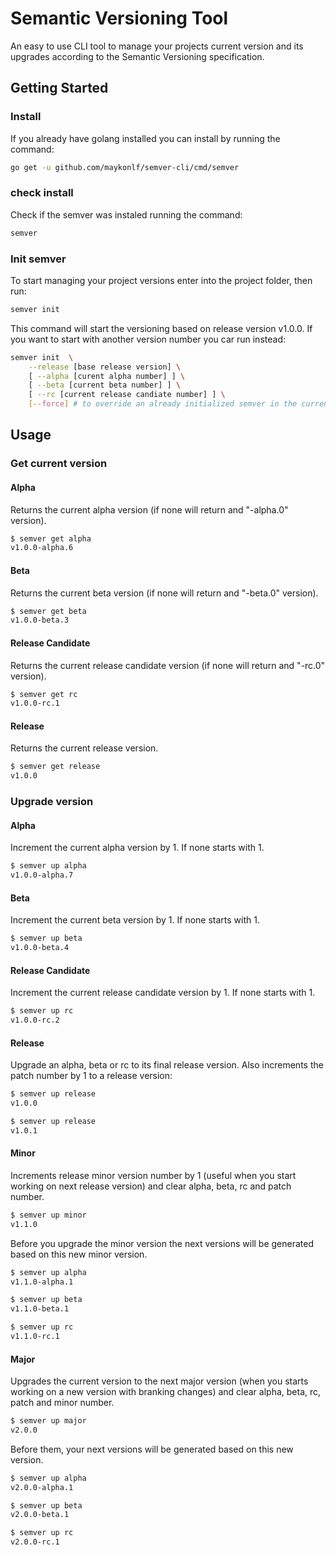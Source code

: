 # Semantic Versioning Tool

An easy to use CLI tool to manage your projects current version and its upgrades according to the Semantic Versioning specification.


## Getting Started

### Install
If you already have golang installed you can install by running the command:
```sh
go get -u github.com/maykonlf/semver-cli/cmd/semver
```

### check install
Check if the semver was instaled running the command:
```sh
semver 
```


### Init semver
To start managing your project versions enter into the project folder, then run:
```sh
semver init
```

This command will start the versioning based on release version v1.0.0. If you want to start with another version number you car run instead:
```sh
semver init  \
    --release [base release version] \
    [ --alpha [curent alpha number] ] \
    [ --beta [current beta number] ] \
    [ --rc [current release candiate number] ] \
    [--force] # to override an already initialized semver in the current directory.
```


## Usage

### Get current version
#### Alpha
Returns the current alpha version (if none will return and "-alpha.0" version).
```sh
$ semver get alpha
v1.0.0-alpha.6
```

#### Beta
Returns the current beta version (if none will return and "-beta.0" version).
```sh
$ semver get beta
v1.0.0-beta.3
```

#### Release Candidate
Returns the current release candidate version (if none will return and "-rc.0" version).
```sh
$ semver get rc
v1.0.0-rc.1
```

#### Release
Returns the current release version.
```sh
$ semver get release
v1.0.0
```

### Upgrade version
#### Alpha
Increment the current alpha version by 1. If none starts with 1.
```sh
$ semver up alpha
v1.0.0-alpha.7
```

#### Beta
Increment the current beta version by 1. If none starts with 1.
```sh
$ semver up beta
v1.0.0-beta.4
```

#### Release Candidate
Increment the current release candidate version by 1. If none starts with 1.
```sh
$ semver up rc
v1.0.0-rc.2
```

#### Release
Upgrade an alpha, beta or rc to its final release version. Also increments the patch number by 1 to a release version:
```sh
$ semver up release
v1.0.0

$ semver up release
v1.0.1
```

#### Minor
Increments release minor version number by 1 (useful when you start working on next release version) and clear alpha, beta, rc and patch number.
```sh
$ semver up minor
v1.1.0
```

Before you upgrade the minor version the next versions will be generated based on this new minor version.
```sh
$ semver up alpha
v1.1.0-alpha.1

$ semver up beta
v1.1.0-beta.1

$ semver up rc
v1.1.0-rc.1
```

#### Major
Upgrades the current version to the next major version (when you starts working on a new version with branking changes) and clear alpha, beta, rc, patch and minor number.
```sh
$ semver up major
v2.0.0
```

Before them, your next versions will be generated based on this new version.
```sh
$ semver up alpha
v2.0.0-alpha.1

$ semver up beta
v2.0.0-beta.1

$ semver up rc
v2.0.0-rc.1
```
